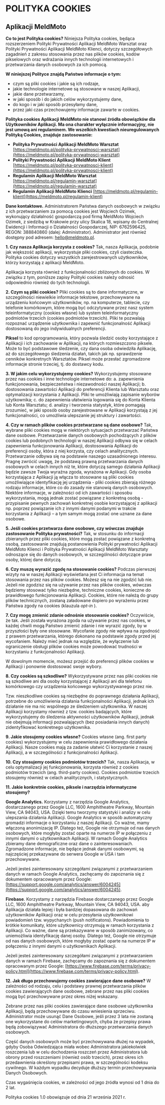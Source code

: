 # POLITYKA COOKIES

## Aplikacji MeldMoto

**Co to jest Polityka cookies?**
Niniejsza Polityka cookies, będąca rozszerzeniem Polityki Prywatności Aplikacji MeldMoto Warsztat oraz Polityki Prywatności Aplikacji MeldMoto Klienci, dotyczy szczegółowych zagadnień z zakresu stosowania przez nas plików cookies, kodów pikselowych oraz wdrażania innych technologii internetowych i przetwarzania danych osobowych za ich pomocą.

**W niniejszej Polityce znajdą Państwo informacje o tym:**
* czym są pliki cookies i jakie są ich rodzaje,
* jakie technologie internetowe są stosowane w naszej Aplikacji,
* jakie dane przetwarzamy,
* w jaki sposób i do jakich celów wykorzystujemy dane,
* do kogo i w jaki sposób przesyłamy dane,
* przez jaki czas przechowujemy informacje zawarte w cookies.

**Polityka cookies Aplikacji MeldMoto nie stanowi źródła obowiązków dla Użytkowników Aplikacji. Ma ona charakter wyłącznie informacyjny, nie jest umową ani regulaminem. We wszelkich kwestiach nieuregulowanych Polityką Cookies, znajduje zastosowanie:**

- **Polityka Prywatności Aplikacji MeldMoto Warsztat** [https://meldmoto.pl/polityka-prywatnosci-warsztat](https://meldmoto.pl/polityka-prywatnosci-warsztat)
- **Polityki Prywatności Aplikacji MeldMoto Klient** [https://meldmoto.pl/polityka-prywatnosci-klient](https://meldmoto.pl/polityka-prywatnosci-klient)
- **Regulamin Aplikacji MeldMoto Warsztat** [https://meldmoto.pl/regulamin-warsztat](https://meldmoto.pl/regulamin-warsztat)
- **Regulamin Aplikacji MeldMoto Klienci** [https://meldmoto.pl/regulamin-klient](https://meldmoto.pl/regulamin-klient)

**Dane kontaktowe.**
Administratorem Państwa danych osobowych w związku z ich przetwarzaniem za pomocą cookies jest Wojciech Ozimek, wykonujący działalność gospodarczą pod firmą MeldMoto Wojciech Ozimek, z siedzibą w Krakowie przy ulicy Skalica 18, wpisany do Centralnej Ewidencji i Informacji o Działalności Gospodarczej, NIP: 6762596425, REGON: 388840860 (dalej: Administrator). Administrator jest również dostępny pod adresem: <hello@meldmoto.pl>.

**1. Czy nasza Aplikacja korzysta z cookies?**
Tak, nasza Aplikacja, podobnie jak większość aplikacji, wykorzystuje pliki cookies, czyli ciasteczka. Polityka cookies dotyczy wszystkich zarejestrowanych użytkowników, którzy korzystają z aplikacji MeldMoto.

Aplikacja korzysta również z funkcjonalności zbliżonych do cookies. W związku z tym, poniższe zapisy Polityki cookies należy odnosić odpowiednio również do tych technologii.

**2. Czym są pliki cookies?**
Pliki cookies są to dane informatyczne, w szczególności niewielkie informacje tekstowe, przechowywane na urządzeniu końcowym użytkowników, np. na komputerze, tablecie, czy telefonie komórkowym, które mogą być odczytywane przez nasz system teleinformatyczny (cookies własne) lub system teleinformatyczny podmiotów trzecich (cookies podmiotów trzecich). Pliki te pozwalają rozpoznać urządzenie użytkownika i zapewnić funkcjonalność Aplikacji dostosowaną do jego indywidualnych preferencji.

**Piksel** to kod oprogramowania, który pozwala śledzić osoby korzystające z Aplikacji i ich zachowanie w Aplikacji, na których rozmieszczono piksele. Może to być podstawowe śledzenie, czy dana osoba odwiedziła Aplikację, aż do szczegółowego śledzenia działań, takich jak np. sprawdzenie cenników konkretnych Warsztatów. Piksel może przesłać zgromadzone informacje stronie trzeciej, tj. do dostawcy kodu.

**3. W jakim celu wykorzystujemy cookies?**
Wykorzystujemy stosowane przez nas cookies i inne technologie internetowe do:
a. zapewnienia funkcjonowania, bezpieczeństwa i niezawodności naszej Aplikacji;
b. dostosowania zawartości Aplikacji do preferencji Klienta lub Warsztatu oraz optymalizacji korzystania z Aplikacji. Pliki te umożliwiają zapisanie wyborów użytkownika;
c. do zapewnienia ułatwienia logowania się do Konta Klienta lub Konta Warsztatu;
d. analizy i tworzenia statystyk, które pomagają zrozumieć, w jaki sposób osoby zarejestrowane w Aplikacji korzystają z jej funkcjonalności, co umożliwia ulepszanie jej struktury i zawartości.

**4. Czy w ramach plików cookies przetwarzane są dane osobowe?**
Tak, wybrane pliki cookies mogą w niektórych sytuacjach przetwarzać Państwa dane osobowe. Przetwarzanie danych osobowych pochodzących z plików cookies lub podobnych technologii w naszej Aplikacji odbywa się w celach zapewnienia funkcjonowania Aplikacji, dostosowania Aplikacji do preferencji osoby, która z niej korzysta, czy celach analitycznych. Przetwarzanie odbywa się na podstawie naszego uzasadnionego interesu. Pragnę zwrócić uwagę, że podstawą prawną przetwarzania danych osobowych w celach innych niż te, które dotyczą samego działania Aplikacji będzie zawsze Twoja wyraźna zgoda, wyrażona w Aplikacji.
Gdy osoba korzystająca z Aplikacji ją włącza to stosowane są pliki cookies umożliwiające identyfikację jej urządzenia - pliki cookies zbierają różnego rodzaju informacje, które co do zasady nie stanowią danych osobowych. Niektóre informacje, w zależności od ich zawartości i sposobu wykorzystania, mogą jednak zostać powiązane z konkretną osobą - przypisanie pewnych zachowań konkretnej osobie korzystającej z aplikacji np. poprzez powiązanie ich z innymi danymi podanymi w trakcie korzystania z Aplikacji – a tym samym mogą zostać one uznane za dane osobowe.

**5. Jeśli cookies przetwarza dane osobowe, czy wówczas znajduje zastosowanie Polityka prywatności?**
Tak, w stosunku do informacji zbieranych przez pliki cookies, które mogą zostać powiązane z konkretną osobą, zastosowanie znajdują postanowienia Polityki prywatności Aplikacji MeldMoto Klienci i Polityka Prywatności Aplikacji MeldMoto Warsztaty odnoszące się do danych osobowych, w szczególności dotyczące praw osoby, której dane dotyczą.

**6. Czy muszę wyrazić zgodę na stosowanie cookies?**
Podczas pierwszej wizyty na w naszej Aplikacji wyświetlana jest Ci informacja na temat stosowania przez nas plików cookies. Możesz się na nie zgodzić lub nie. Jeżeli nie zgodzisz się na używanie przez nas plików cookies, wówczas będziemy stosować tylko niezbędne, techniczne cookies, konieczne do prawidłowego funkcjonowania Aplikacji. Cookies, które nie należą do grupy plików technicznych, zostaną załadowane dopiero po wyrażeniu przez Państwa zgody na cookies (klauzula _opt-in_ ).

**7. Czy mogę zmienić zdanie odnośnie stosowanie cookies?**
Oczywiście, że tak. Jeśli została wyrażona zgoda na używanie przez nas cookies, w każdej chwili mogą Państwo zmienić zdanie i nie wyrazić zgody, by w przyszłości były one stosowane. Wycofanie zgody nie wpływa na zgodność z prawem przetwarzania, którego dokonano na podstawie zgody przed jej wycofaniem. Należy mieć jednak na względzie, że wyłączenie lub ograniczenie obsługi plików cookies może powodować trudności w korzystaniu z funkcjonalności Aplikacji.

W dowolnym momencie, możesz przejść do preferencji plików cookies w Aplikacji i ponownie dostosować swoje wybory.

**8. Czy cookies są szkodliwe?**
Wykorzystywane przez nas pliki cookies nie są szkodliwe ani dla osoby korzystającej z Aplikacji ani dla telefonu komórkowego czy urządzenia końcowego wykorzystywanego przez nie.

Tzw. nieszkodliwe cookies są niezbędne do poprawnego działania Aplikacji, potrzebne do umożliwienia działania funkcjonalności Aplikacji, jednak ich działanie nie ma nic wspólnego ze śledzeniem użytkownika. W naszej Aplikacji korzystamy również z tzw. cookies badających, które wykorzystujemy do śledzenia aktywności użytkowników Aplikacji, jednak nie obejmują informacji pozwalających (bez posiadania innych danych) zidentyfikować konkretnego użytkownika.

**9. Jakie stosujemy cookies własne?**
Cookies własne (ang. first party cookies) wykorzystujemy w celu zapewnienia prawidłowego działania Aplikacji. Nasze cookies mają za zadanie ułatwić Ci korzystanie z naszej Aplikacji, a w szczególności z funkcjonalności Aplikacji.

**10. Czy stosujemy cookies podmiotów trzecich?**
Tak, nasza Aplikacja, w celu optymalizacji jej funkcjonowania, korzysta również z cookies podmiotów trzecich (ang. third-party cookies). Cookies podmiotów trzecich stosujemy również w celach analitycznych, i statystycznych.

**11. Jakie konkretnie cookies, piksele i narzędzia informatyczne stosujemy?**

**Google Analytics.** Korzystamy z narzędzia Google Analytics, dostarczanego przez Google LLC, 1600 Amphitheatre Parkway, Mountain View, CA 94043, USA. Dzięki temu tworzymy statystyki i analizy w celu ulepszania działania Aplikacji. Google Analytics w sposób automatyczny gromadzi informacje o korzystaniu z naszej Aplikacji. Co ważne, mamy włączoną anonimizację IP. Dlatego też, Google nie otrzymuje od nas danych osobowych, które mogłyby zostać oparte na numerze IP w połączeniu z innymi danymi o użytkownikach Aplikacji.
W ramach Google Analytics zbieramy dane demograficzne oraz dane o zainteresowaniach. Zgromadzone informacje, nie będące jednak danymi osobowymi, są najczęściej przekazywane do serwera Google w USA i tam przechowywane.
 
Jeżeli jesteś zainteresowany szczegółami związanymi z przetwarzaniem danych w ramach Google Analytics, zachęcamy do zapoznania się z dokumentem opracowanym przez Google: [https://support.google.com/analytics/answer/6004245](https://support.google.com/analytics/answer/6004245).

**Firebase**. Korzystamy z narzędzia Firebase dostarczanego przez Google LLC, 1600 Amphitheatre Parkway, Mountain View, CA 94043, USA. aby Aplikacja działała lepiej i była bardziej dopasowana do zachowań użytkowników Aplikacji oraz w celu przesyłania użytkownikowi powiadomień tzw. wypychanych (push notificatons). Powiadomienia to krótkie komunikaty, które użytkownicy otrzymują w ramach korzystania z Aplikacji. Co ważne, dane są przekazywane w sposób zanimizowany, co uniemożliwia identyfikację danej osoby. Dlatego też, Google nie otrzymuje od nas danych osobowych, które mogłyby zostać oparte na numerze IP w połączeniu z innymi danymi o użytkownikach Aplikacji.

Jeżeli jesteś zainteresowany szczegółami związanymi z przetwarzaniem danych w ramach Firebase, zachęcamy do zapoznania się z dokumentem opracowanym przez Google:
[https://www.firebase.com/terms/privacy-policy.html](https://www.firebase.com/terms/privacy-policy.html).

**12. Jak długo przechowujemy cookies zawierające dane osobowe?**
W zależności od rodzaju, celu i podstawy prawnej przetwarzania plików cookies zawierających dane osobowe, zebrane przez nas pliki cookies mogą być przechowywane przez okres niżej wskazany.

Zebrane przez nas pliki cookies zawierające dane osobowe użytkownika Aplikacji, będą przechowywane do czasu wniesienia sprzeciwu. Administrator może usunąć Dane Osobowe, jeśli przez 3 lata nie zostaną one wykorzystane do celów marketingowych, chyba że przepisy prawa będą zobowiązywać Administratora do dłuższego przetwarzania danych osobowych.

Część danych osobowych może być przechowywana dłużej na wypadek, gdyby Osoba Odwiedzająca miała wobec Administratora jakiekolwiek roszczenia lub w celu dochodzenia roszczeń przez Administratora lub obrony przed roszczeniami (również osób trzecich), przez okres ich przedawnienia określony przepisami prawa, w szczególności kodeksu cywilnego.
W każdym wypadku decyduje dłuższy termin przechowywania Danych Osobowych.

Czas wygaśnięcia cookies, w zależności od jego źródła wynosi od 1 dnia do 2 lat.

Polityka cookies 1.0 obowiązuje od dnia 21 września 2021 r.


